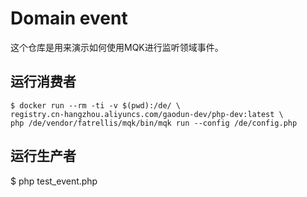 Domain event
=============

这个仓库是用来演示如何使用MQK进行监听领域事件。

## 运行消费者

```
$ docker run --rm -ti -v $(pwd):/de/ \
registry.cn-hangzhou.aliyuncs.com/gaodun-dev/php-dev:latest \ 
php /de/vendor/fatrellis/mqk/bin/mqk run --config /de/config.php
```

## 运行生产者

$ php test_event.php

